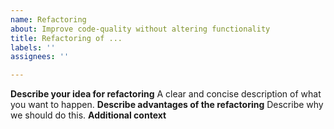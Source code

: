 ```yaml
---
name: Refactoring
about: Improve code-quality without altering functionality
title: Refactoring of ...
labels: ''
assignees: ''

---
```


**Describe your idea for refactoring**
A clear and concise description of what you want to happen.
**Describe advantages of the refactoring**
Describe why we should do this.
**Additional context**
